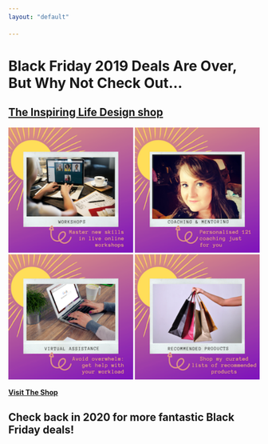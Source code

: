 ```yaml
---
layout: "default"

---
```


# Black Friday 2019 Deals Are Over, But Why Not Check Out...

## [The Inspiring Life Design shop](/shop/index.html)

<a href="/shop/index.html">
  <img src="/i/shop/shopfront.png" alt="Visit the shop"></a>
  
**[Visit The Shop](/shop/index.html)**

## Check back in 2020 for more fantastic Black Friday deals!
  
 

